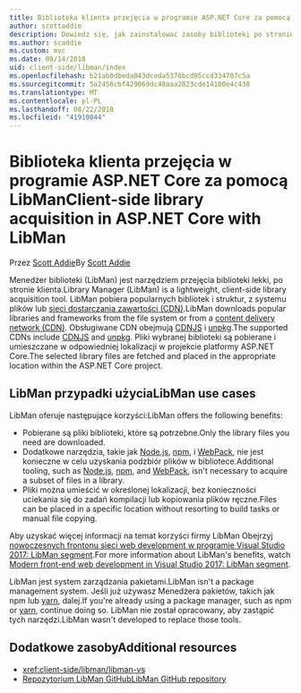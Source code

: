 ```yaml
---
title: Biblioteka klienta przejęcia w programie ASP.NET Core za pomocą LibMan
author: scottaddie
description: Dowiedz się, jak zainstalować zasoby biblioteki po stronie klienta w projektach programu ASP.NET Core za pomocą Menedżera biblioteki (LibMan).
ms.author: scaddie
ms.custom: mvc
ms.date: 08/14/2018
uid: client-side/libman/index
ms.openlocfilehash: b21ab0dbeda043dceda5376bcd95ccd334707c5a
ms.sourcegitcommit: 5a2456cbf429069dc48aaa2823cde14100e4c438
ms.translationtype: MT
ms.contentlocale: pl-PL
ms.lasthandoff: 08/22/2018
ms.locfileid: "41910044"
---
```

# <a name="client-side-library-acquisition-in-aspnet-core-with-libman"></a><span data-ttu-id="5d00f-103">Biblioteka klienta przejęcia w programie ASP.NET Core za pomocą LibMan</span><span class="sxs-lookup"><span data-stu-id="5d00f-103">Client-side library acquisition in ASP.NET Core with LibMan</span></span>

<span data-ttu-id="5d00f-104">Przez [Scott Addie](https://twitter.com/Scott_Addie)</span><span class="sxs-lookup"><span data-stu-id="5d00f-104">By [Scott Addie](https://twitter.com/Scott_Addie)</span></span>

<span data-ttu-id="5d00f-105">Menedżer biblioteki (LibMan) jest narzędziem przejęcia biblioteki lekki, po stronie klienta.</span><span class="sxs-lookup"><span data-stu-id="5d00f-105">Library Manager (LibMan) is a lightweight, client-side library acquisition tool.</span></span> <span data-ttu-id="5d00f-106">LibMan pobiera popularnych bibliotek i struktur, z systemu plików lub [sieci dostarczania zawartości (CDN)](https://wikipedia.org/wiki/Content_delivery_network).</span><span class="sxs-lookup"><span data-stu-id="5d00f-106">LibMan downloads popular libraries and frameworks from the file system or from a [content delivery network (CDN)](https://wikipedia.org/wiki/Content_delivery_network).</span></span> <span data-ttu-id="5d00f-107">Obsługiwane CDN obejmują [CDNJS](https://cdnjs.com/) i [unpkg](https://unpkg.com/#/).</span><span class="sxs-lookup"><span data-stu-id="5d00f-107">The supported CDNs include [CDNJS](https://cdnjs.com/) and [unpkg](https://unpkg.com/#/).</span></span> <span data-ttu-id="5d00f-108">Pliki wybranej biblioteki są pobierane i umieszczane w odpowiedniej lokalizacji w projekcie platformy ASP.NET Core.</span><span class="sxs-lookup"><span data-stu-id="5d00f-108">The selected library files are fetched and placed in the appropriate location within the ASP.NET Core project.</span></span>

## <a name="libman-use-cases"></a><span data-ttu-id="5d00f-109">LibMan przypadki użycia</span><span class="sxs-lookup"><span data-stu-id="5d00f-109">LibMan use cases</span></span>

<span data-ttu-id="5d00f-110">LibMan oferuje następujące korzyści:</span><span class="sxs-lookup"><span data-stu-id="5d00f-110">LibMan offers the following benefits:</span></span>

* <span data-ttu-id="5d00f-111">Pobierane są pliki biblioteki, które są potrzebne.</span><span class="sxs-lookup"><span data-stu-id="5d00f-111">Only the library files you need are downloaded.</span></span>
* <span data-ttu-id="5d00f-112">Dodatkowe narzędzia, takie jak [Node.js](https://nodejs.org), [npm](https://www.npmjs.com), i [WebPack](https://webpack.js.org), nie jest konieczne w celu uzyskania podzbiór plików w bibliotece.</span><span class="sxs-lookup"><span data-stu-id="5d00f-112">Additional tooling, such as [Node.js](https://nodejs.org), [npm](https://www.npmjs.com), and [WebPack](https://webpack.js.org), isn't necessary to acquire a subset of files in a library.</span></span>
* <span data-ttu-id="5d00f-113">Pliki można umieścić w określonej lokalizacji, bez konieczności uciekania się do zadań kompilacji lub kopiowania plików ręczne.</span><span class="sxs-lookup"><span data-stu-id="5d00f-113">Files can be placed in a specific location without resorting to build tasks or manual file copying.</span></span>

<span data-ttu-id="5d00f-114">Aby uzyskać więcej informacji na temat korzyści firmy LibMan Obejrzyj [nowoczesnych frontonu sieci web development w programie Visual Studio 2017: LibMan segment](https://channel9.msdn.com/Events/Build/2017/B8073#time=43m34s).</span><span class="sxs-lookup"><span data-stu-id="5d00f-114">For more information about LibMan's benefits, watch [Modern front-end web development in Visual Studio 2017: LibMan segment](https://channel9.msdn.com/Events/Build/2017/B8073#time=43m34s).</span></span>

<span data-ttu-id="5d00f-115">LibMan jest system zarządzania pakietami.</span><span class="sxs-lookup"><span data-stu-id="5d00f-115">LibMan isn't a package management system.</span></span> <span data-ttu-id="5d00f-116">Jeśli już używasz Menedżera pakietów, takich jak npm lub [yarn](https://yarnpkg.com), dalej.</span><span class="sxs-lookup"><span data-stu-id="5d00f-116">If you're already using a package manager, such as npm or [yarn](https://yarnpkg.com), continue doing so.</span></span> <span data-ttu-id="5d00f-117">LibMan nie został opracowany, aby zastąpić tych narzędzi.</span><span class="sxs-lookup"><span data-stu-id="5d00f-117">LibMan wasn't developed to replace those tools.</span></span>

## <a name="additional-resources"></a><span data-ttu-id="5d00f-118">Dodatkowe zasoby</span><span class="sxs-lookup"><span data-stu-id="5d00f-118">Additional resources</span></span>

* <xref:client-side/libman/libman-vs>
* [<span data-ttu-id="5d00f-119">Repozytorium LibMan GitHub</span><span class="sxs-lookup"><span data-stu-id="5d00f-119">LibMan GitHub repository</span></span>](https://github.com/aspnet/LibraryManager)
